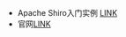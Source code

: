 * Apache Shiro入门实例 [LINK](https://www.cnblogs.com/13jhzeng/p/5736960.html)
* 官网[LINK](http://shiro.apache.org/tutorial.html)
